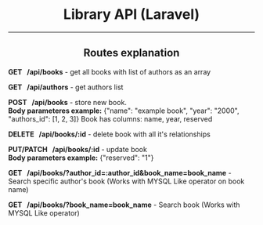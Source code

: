 <h1 style='text-align:center'>Library API (Laravel)</h1>
<hr>
<h2 style='text-align:center'>Routes explanation</h2>
<p><b>GET&nbsp;&nbsp;&nbsp;/api/books</b> - get all books with list of authors as an array</p>
<p><b>GET&nbsp;&nbsp;&nbsp;/api/authors</b> - get authors list</p>
<p>
    <b>POST&nbsp;&nbsp;&nbsp;/api/books</b> - store new book. 
    <br><b>Body parameteres example:</b>
    <span>{"name": "example book", "year": "2000", "authors_id": [1, 2, 3]}</span>
    <span>Book has columns: name, year, reserved</span>
</p>
<p><b>DELETE&nbsp;&nbsp;&nbsp;/api/books/:id</b> - delete book with all it's relationships</p>
<p><b>PUT/PATCH&nbsp;&nbsp;&nbsp;/api/books/:id</b> - update book<br><b>Body parameters example:</b> <span>{"reserved": "1"}</span></p>
<p><b>GET&nbsp;&nbsp;&nbsp;/api/books/?author_id=:author_id&book_name=book_name</b> - Search specific author's book (Works with MYSQL Like operator on book name)</p>
<p><b>GET&nbsp;&nbsp;&nbsp;/api/books/?book_name=book_name</b> - Search book (Works with MYSQL Like operator)</p>

